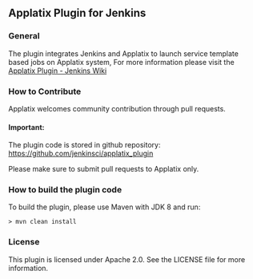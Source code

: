 ## Applatix Plugin for Jenkins

### General
The plugin integrates Jenkins and Applatix to launch service template based jobs on Applatix system,
For more information please visit the [Applatix Plugin - Jenkins Wiki](http://wiki.jenkins-ci.org/display/JENKINS/Applatix+Plugin)

### How to Contribute
Applatix welcomes community contribution through pull requests.

#### Important:
The plugin code is stored in github repository:
https://github.com/jenkinsci/applatix_plugin

Please make sure to submit pull requests to Applatix only.

### How to build the plugin code
To build the plugin, please use Maven with JDK 8 and run:
```console
> mvn clean install
```
###  License
This plugin is licensed under Apache 2.0. See the LICENSE file for more information.